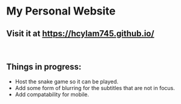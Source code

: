 # My Personal Website

## Visit it at https://hcylam745.github.io/

<br/>

## Things in progress:
-  Host the snake game so it can be played. 
-  Add some form of blurring for the subtitles that are not in focus.
-  Add compatability for mobile.
